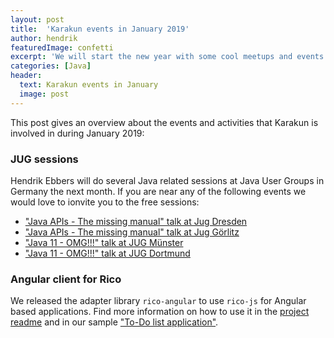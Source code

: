 ```yaml
---
layout: post
title:  'Karakun events in January 2019'
author: hendrik
featuredImage: confetti
excerpt: 'We will start the new year with some cool meetups and events. This post gives an overview about everything that is planed for January'
categories: [Java]
header:
  text: Karakun events in January
  image: post
---
```

This post gives an overview about the events and activities that Karakun is involved in during January 2019:

### JUG sessions

Hendrik Ebbers will do several Java related sessions at Java User Groups in Germany the next month. If you are near any of the following events we would love to ionvite you to the free sessions:

* ["Java APIs - The missing manual" talk at Jug Dresden](https://jugsaxony.org/veranstaltungen/111/java_apis_the_missing_manual/)
* ["Java APIs - The missing manual" talk at Jug Görlitz](https://www.jug-gr.de/talks/2019_01_31_java_apis_missing_manual/)
* ["Java 11 - OMG!!!" talk at JUG Münster](https://www.jug-muenster.de/jvm-support-die-zukunft-1583/)
* ["Java 11 - OMG!!!" talk at JUG Dortmund](TODO)

### Angular client for Rico

We released the adapter library `rico-angular` to use `rico-js` for Angular based applications. Find more information on how to use it in the [project readme](https://github.com/rico-projects/rico-angular/blob/master/README.adoc) and in our sample ["To-Do list application"](https://github.com/rico-projects/rico-samples).
